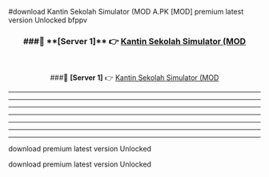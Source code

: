 #download Kantin Sekolah Simulator (MOD A.PK [MOD] premium latest version Unlocked bfppv 



<div align="center">
<h3>###🔹 **[Server 1]** 👉 <a href="https://download1apk.web.app/">Kantin Sekolah Simulator (MOD</a></h3><br>


###🔹 **[Server 1]** 👉 <a href="https://download1apk.web.app/">Kantin Sekolah Simulator (MOD</a></h3>
</div>



----------------------------------------------------------

----------------------------------------------------------

----------------------------------------------------------

----------------------------------------------------------

----------------------------------------------------------

----------------------------------------------------------

----------------------------------------------------------

download premium latest version Unlocked

download premium latest version Unlocked

